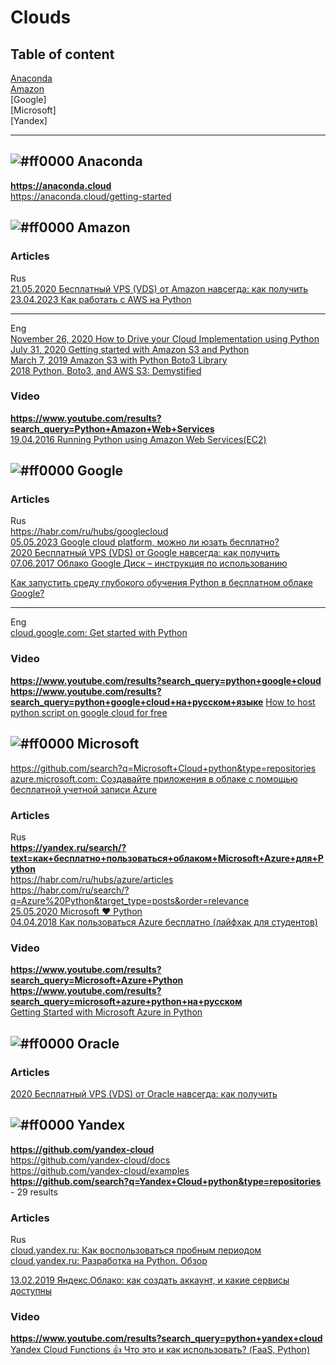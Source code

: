 # Clouds
## Table of content                                            
[Anaconda](https://github.com/ivgnk/Clouds#-anaconda)              
[Amazon](https://github.com/ivgnk/Clouds#-amazon)         
[Google]          
[Microsoft]      
[Yandex]                             

- - -         

## ![#ff0000](https://placehold.co/15x15/ff0000/ff0000.png) Anaconda             
**https://anaconda.cloud**      
https://anaconda.cloud/getting-started              


## ![#ff0000](https://placehold.co/15x15/ff0000/ff0000.png) Amazon            
### Articles
Rus       
[21.05.2020 Бесплатный VPS (VDS) от Amazon навсегда: как получить](https://dzen.ru/a/XsTPErZhUybwGqs7)                     
[23.04.2023 Как работать с AWS на Python](https://qaa-engineer.ru/kak-rabotat-s-aws-na-python-2/)              

- - -
Eng       
[November 26, 2020 How to Drive your Cloud Implementation using Python](https://www.activestate.com/blog/how-to-drive-your-cloud-implementation-using-python/)                             
[July 31, 2020 Getting started with Amazon S3 and Python](https://www.sqlshack.com/getting-started-with-amazon-s3-and-python)                 
[March 7, 2019 Amazon S3 with Python Boto3 Library](https://python.gotrained.com/amazon-s3-boto3/)                    
[2018 Python, Boto3, and AWS S3: Demystified](https://realpython.com/python-boto3-aws-s3)                  

### Video   
**https://www.youtube.com/results?search_query=Python+Amazon+Web+Services**                 
[19.04.2016 Running Python using Amazon Web Services(EC2)](https://www.youtube.com/watch?v=M2Wc8JIS-p8)              


## ![#ff0000](https://placehold.co/15x15/ff0000/ff0000.png) Google          
### Articles
Rus       
https://habr.com/ru/hubs/googlecloud                     
[05.05.2023 Google cloud platform, можно ли юзать бесплатно?](https://qaa-engineer.ru/google-cloud-platform-mozhno-li-yuzat-besplatno/)                 
[2020 Бесплатный VPS (VDS) от Google навсегда: как получить](https://seopulses.ru/besplatniy-vps-vds-v-google/)               
[07.06.2017 Облако Google Диск – инструкция по использованию](https://o-zarabotkeonline.ru/oblako-google-disk-instruktsiya-po-ispolzovaniyu/)                
      
[Как запустить среду глубокого обучения Python в бесплатном облаке Google?](https://russianblogs.com/article/571172260/)        
- - -                            
Eng              
[cloud.google.com: Get started with Python](https://cloud.google.com/python/docs/getting-started)         

### Video
**https://www.youtube.com/results?search_query=python+google+cloud**              
**https://www.youtube.com/results?search_query=python+google+cloud+на+русском+языке**
[How to host python script on google cloud for free](https://www.youtube.com/watch?v=lEKp2O7MTfY)           

## ![#ff0000](https://placehold.co/15x15/ff0000/ff0000.png) Microsoft                    
https://github.com/search?q=Microsoft+Cloud+python&type=repositories               
[azure.microsoft.com: Создавайте приложения в облаке с помощью бесплатной учетной записи Azure](https://azure.microsoft.com/ru-ru/free)         

### Articles             
Rus             
**https://yandex.ru/search/?text=как+бесплатно+пользоваться+облаком+Microsoft+Azure+для+Python**                
https://habr.com/ru/hubs/azure/articles                    
https://habr.com/ru/search/?q=Azure%20Python&target_type=posts&order=relevance                    
[25.05.2020 Microsoft ♥️ Python](https://habr.com/ru/companies/microsoft/articles/508172/)            
[04.04.2018 Как пользоваться Azure бесплатно (лайфхак для студентов)](https://habr.com/ru/companies/microsoft/articles/352786/)        
                 
### Video           
**https://www.youtube.com/results?search_query=Microsoft+Azure+Python**                
**https://www.youtube.com/results?search_query=microsoft+azure+python+на+русском**                 
[Getting Started with Microsoft Azure in Python](https://www.youtube.com/watch?v=BErur8WwAsg)       
               
           
## ![#ff0000](https://placehold.co/15x15/ff0000/ff0000.png) Oracle                  
### Articles             
[2020 Бесплатный VPS (VDS) от Oracle навсегда: как получить](https://seopulses.ru/besplatniy-vps-vds-v-oracle/)         


## ![#ff0000](https://placehold.co/15x15/ff0000/ff0000.png) Yandex                  
**https://github.com/yandex-cloud**          
https://github.com/yandex-cloud/docs              
https://github.com/yandex-cloud/examples               
**https://github.com/search?q=Yandex+Cloud+python&type=repositories** - 29 results                  
           
### Articles             
Rus                                        
[cloud.yandex.ru: Как воспользоваться пробным периодом](https://cloud.yandex.ru/docs/free-trial/concepts/quickstart)          
[cloud.yandex.ru: Разработка на Python. Обзор](https://cloud.yandex.ru/docs/functions/lang/python/)           
     
[13.02.2019 Яндекс.Облако: как создать аккаунт, и какие сервисы доступны](https://dzen.ru/a/XGKjwHF8vQCushlA)          
                
### Video
**https://www.youtube.com/results?search_query=python+yandex+cloud**              
[Yandex Cloud Functions 👍 Что это и как использовать? (FaaS, Python)](https://www.youtube.com/watch?v=SYwIFlXg-3w)            
